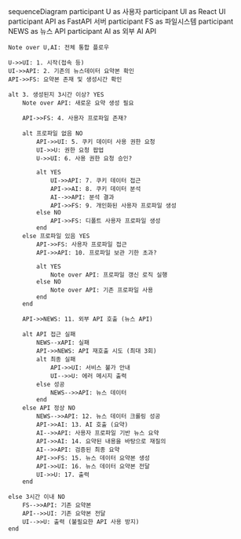 sequenceDiagram
    participant U as 사용자
    participant UI as React UI  
    participant API as FastAPI 서버
    participant FS as 파일시스템
    participant NEWS as 뉴스 API
    participant AI as 외부 AI API

    Note over U,AI: 전체 통합 플로우

    U->>UI: 1. 시작(접속 등)
    UI->>API: 2. 기존의 뉴스데이터 요약본 확인
    API->>FS: 요약본 존재 및 생성시간 확인
    
    alt 3. 생성된지 3시간 이상? YES
        Note over API: 새로운 요약 생성 필요
        
        API->>FS: 4. 사용자 프로파일 존재?
        
        alt 프로파일 없음 NO
            API->>UI: 5. 쿠키 데이터 사용 권한 요청
            UI->>U: 권한 요청 팝업
            U->>UI: 6. 사용 권한 요청 승인?
            
            alt YES
                UI->>API: 7. 쿠키 데이터 접근
                API->>AI: 8. 쿠키 데이터 분석
                AI-->>API: 분석 결과
                API->>FS: 9. 개인화된 사용자 프로파일 생성
            else NO
                API->>FS: 디폴트 사용자 프로파일 생성
            end
        else 프로파일 있음 YES
            API->>FS: 사용자 프로파일 접근
            API->>API: 10. 프로파일 보관 기한 초과?
            
            alt YES
                Note over API: 프로파일 갱신 로직 실행
            else NO
                Note over API: 기존 프로파일 사용
            end
        end
        
        API->>NEWS: 11. 외부 API 호출 (뉴스 API)
        
        alt API 접근 실패
            NEWS--xAPI: 실패
            API->>NEWS: API 재호출 시도 (최대 3회)
            alt 최종 실패
                API->>UI: 서비스 불가 안내
                UI-->>U: 에러 메시지 출력
            else 성공
                NEWS-->>API: 뉴스 데이터
            end
        else API 정상 NO
            NEWS-->>API: 12. 뉴스 데이터 크롤링 성공
            API->>AI: 13. AI 호출 (요약)
            AI-->>API: 사용자 프로파일 기반 뉴스 요약
            API->>AI: 14. 요약된 내용을 바탕으로 재질의  
            AI-->>API: 검증된 최종 요약
            API->>FS: 15. 뉴스 데이터 요약본 생성
            API->>UI: 16. 뉴스 데이터 요약본 전달
            UI->>U: 17. 출력
        end
        
    else 3시간 이내 NO
        FS-->>API: 기존 요약본
        API-->>UI: 기존 요약본 전달  
        UI-->>U: 출력 (불필요한 API 사용 방지)
    end